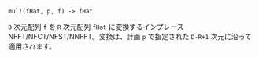 ```
mul!(fHat, p, f) -> fHat
```

`D` 次元配列 `f` を `R` 次元配列 `fHat` に変換するインプレース NFFT/NFCT/NFST/NNFFT。変換は、計画 `p` で指定された `D-R+1` 次元に沿って適用されます。
